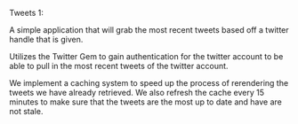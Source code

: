 Tweets 1:

A simple application that will grab the most recent tweets based off a twitter handle that is given.

Utilizes the Twitter Gem to gain authentication for the twitter account to be able to pull in the 
most recent tweets of the twitter account.

We implement a caching system to speed up the process of rerendering the tweets we have already retrieved.  We also refresh
the cache every 15 minutes to make sure that the tweets are the most up to date and have are not stale.

